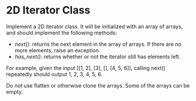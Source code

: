 # 2D Iterator Class

Implement a 2D iterator class. It will be initialized with an array of arrays, and should implement the following methods:

- _next()_: returns the next element in the array of arrays. If there are no more elements, raise an exception.
- _has_next()_: returns whether or not the iterator still has elements left.

For example, given the input [[1, 2], [3], [], [4, 5, 6]], calling next() repeatedly should output 1, 2, 3, 4, 5, 6.

Do not use flatten or otherwise clone the arrays. Some of the arrays can be empty.